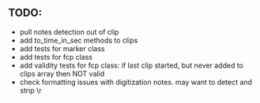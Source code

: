 ## TODO:
  * pull notes detection out of clip
  * add to_time_in_sec methods to clips
  * add tests for marker class
  * add tests for fcp class
  * add validity tests for fcp class: if last clip started, but never added to clips array then NOT valid
  * check formatting issues with digitization notes.  may want to detect and strip \r<CHAPTER> 
